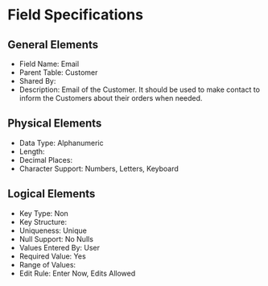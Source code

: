 # Field Specifications

## General Elements

- Field Name: Email
- Parent Table: Customer
- Shared By: 
- Description: Email of the Customer. It should be used to make contact to inform the Customers about their orders when needed.

## Physical Elements

- Data Type: Alphanumeric
- Length: 
- Decimal Places: 
- Character Support: Numbers, Letters, Keyboard

## Logical Elements

- Key Type: Non
- Key Structure: 
- Uniqueness: Unique
- Null Support: No Nulls
- Values Entered By: User
- Required Value: Yes
- Range of Values: 
- Edit Rule: Enter Now, Edits Allowed
